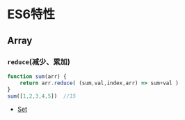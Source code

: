 # ES6特性
## Array
### `reduce`(减少、累加)
```js
function sum(arr) {
    return arr.reduce( (sum,val,index,arr) => sum+val )
}
sum([1,2,3,4,5])  //15
```
+ [Set](https://github.com/yongheng2016/ES6/issues/2)
